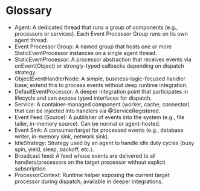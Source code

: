 # Glossary

- Agent: A dedicated thread that runs a group of components (e.g., processors or services). Each Event Processor Group runs on its own agent thread.
- Event Processor Group: A named group that hosts one or more StaticEventProcessor instances on a single agent thread.
- StaticEventProcessor: A processor abstraction that receives events via onEvent(Object) or strongly-typed callbacks depending on dispatch strategy.
- ObjectEventHandlerNode: A simple, business-logic-focused handler base; extend this to process events without deep runtime integration.
- DefaultEventProcessor: A deeper integration point that participates in lifecycle and can expose typed interfaces for dispatch.
- Service: A container-managed component (worker, cache, connector) that can be injected into handlers via @ServiceRegistered.
- Event Feed (Source): A publisher of events into the system (e.g., file tailer, in-memory source). Can be normal or agent-hosted.
- Event Sink: A consumer/target for processed events (e.g., database writer, in-memory sink, network sink).
- IdleStrategy: Strategy used by an agent to handle idle duty cycles (busy spin, yield, sleep, backoff, etc.).
- Broadcast feed: A feed whose events are delivered to all handlers/processors on the target processor without explicit subscription.
- ProcessorContext: Runtime helper exposing the current target processor during dispatch; available in deeper integrations.

